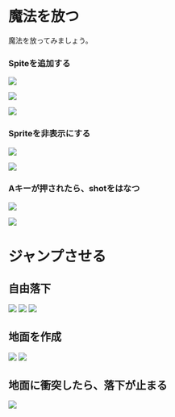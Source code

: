 # 魔法を放つ

魔法を放ってみましょう。

### Spiteを追加する
![](new_sprite_001.png)

![](new_sprite_002.png)

![](new_sprite_003.png)



### Spriteを非表示にする
![](newsprite_script_hide_001.png)

![](newsprite_script_001.png)


### Aキーが押されたら、shotをはなつ
![](newsprite_script_shot_001.png)

![](newsprite_script_shot_002.png)


# ジャンプさせる

## 自由落下

![](newsprite_script_jump_001.png)
![](newsprite_script_jump_002.png)
![](newsprite_script_jump_003.png)

## 地面を作成

![](newsprite_script_jump_004.png)
![](newsprite_script_jump_005.png)

## 地面に衝突したら、落下が止まる
![](newsprite_script_jump_006.png)